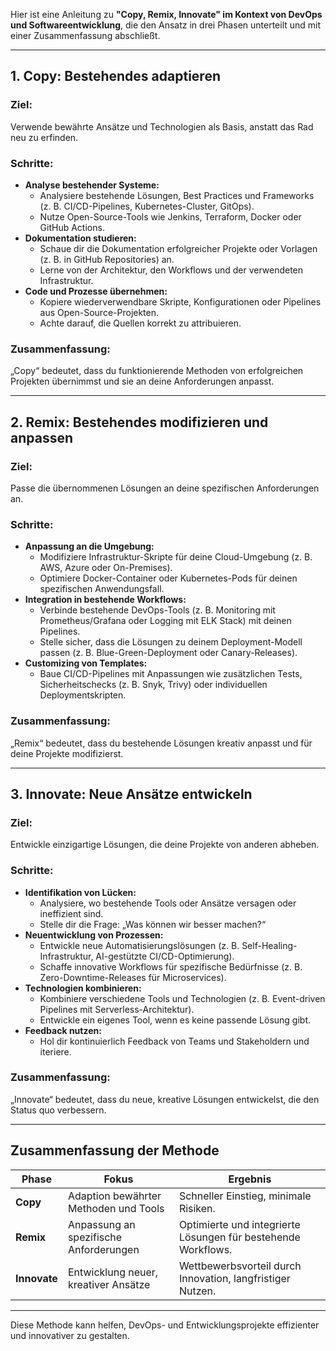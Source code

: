 Hier ist eine Anleitung zu **"Copy, Remix, Innovate" im Kontext von DevOps und Softwareentwicklung**, die den Ansatz in drei Phasen unterteilt und mit einer Zusammenfassung abschließt.

---

## **1. Copy: Bestehendes adaptieren**
### Ziel:
Verwende bewährte Ansätze und Technologien als Basis, anstatt das Rad neu zu erfinden.

### **Schritte:**
- **Analyse bestehender Systeme:**
  - Analysiere bestehende Lösungen, Best Practices und Frameworks (z. B. CI/CD-Pipelines, Kubernetes-Cluster, GitOps).
  - Nutze Open-Source-Tools wie Jenkins, Terraform, Docker oder GitHub Actions.
- **Dokumentation studieren:**
  - Schaue dir die Dokumentation erfolgreicher Projekte oder Vorlagen (z. B. in GitHub Repositories) an.
  - Lerne von der Architektur, den Workflows und der verwendeten Infrastruktur.
- **Code und Prozesse übernehmen:**
  - Kopiere wiederverwendbare Skripte, Konfigurationen oder Pipelines aus Open-Source-Projekten.
  - Achte darauf, die Quellen korrekt zu attribuieren.

### **Zusammenfassung:**
„Copy“ bedeutet, dass du funktionierende Methoden von erfolgreichen Projekten übernimmst und sie an deine Anforderungen anpasst.

---

## **2. Remix: Bestehendes modifizieren und anpassen**
### Ziel:
Passe die übernommenen Lösungen an deine spezifischen Anforderungen an.

### **Schritte:**
- **Anpassung an die Umgebung:**
  - Modifiziere Infrastruktur-Skripte für deine Cloud-Umgebung (z. B. AWS, Azure oder On-Premises).
  - Optimiere Docker-Container oder Kubernetes-Pods für deinen spezifischen Anwendungsfall.
- **Integration in bestehende Workflows:**
  - Verbinde bestehende DevOps-Tools (z. B. Monitoring mit Prometheus/Grafana oder Logging mit ELK Stack) mit deinen Pipelines.
  - Stelle sicher, dass die Lösungen zu deinem Deployment-Modell passen (z. B. Blue-Green-Deployment oder Canary-Releases).
- **Customizing von Templates:**
  - Baue CI/CD-Pipelines mit Anpassungen wie zusätzlichen Tests, Sicherheitschecks (z. B. Snyk, Trivy) oder individuellen Deploymentskripten.

### **Zusammenfassung:**
„Remix“ bedeutet, dass du bestehende Lösungen kreativ anpasst und für deine Projekte modifizierst.

---

## **3. Innovate: Neue Ansätze entwickeln**
### Ziel:
Entwickle einzigartige Lösungen, die deine Projekte von anderen abheben.

### **Schritte:**
- **Identifikation von Lücken:**
  - Analysiere, wo bestehende Tools oder Ansätze versagen oder ineffizient sind.
  - Stelle dir die Frage: „Was können wir besser machen?“
- **Neuentwicklung von Prozessen:**
  - Entwickle neue Automatisierungslösungen (z. B. Self-Healing-Infrastruktur, AI-gestützte CI/CD-Optimierung).
  - Schaffe innovative Workflows für spezifische Bedürfnisse (z. B. Zero-Downtime-Releases für Microservices).
- **Technologien kombinieren:**
  - Kombiniere verschiedene Tools und Technologien (z. B. Event-driven Pipelines mit Serverless-Architektur).
  - Entwickle ein eigenes Tool, wenn es keine passende Lösung gibt.
- **Feedback nutzen:**
  - Hol dir kontinuierlich Feedback von Teams und Stakeholdern und iteriere.

### **Zusammenfassung:**
„Innovate“ bedeutet, dass du neue, kreative Lösungen entwickelst, die den Status quo verbessern.

---

## **Zusammenfassung der Methode**
| **Phase**  | **Fokus**                                                  | **Ergebnis**                                                                                     |
|------------|-----------------------------------------------------------|--------------------------------------------------------------------------------------------------|
| **Copy**   | Adaption bewährter Methoden und Tools                     | Schneller Einstieg, minimale Risiken.                                                           |
| **Remix**  | Anpassung an spezifische Anforderungen                    | Optimierte und integrierte Lösungen für bestehende Workflows.                                    |
| **Innovate**| Entwicklung neuer, kreativer Ansätze                      | Wettbewerbsvorteil durch Innovation, langfristiger Nutzen.                                       |

---

Diese Methode kann helfen, DevOps- und Entwicklungsprojekte effizienter und innovativer zu gestalten.
